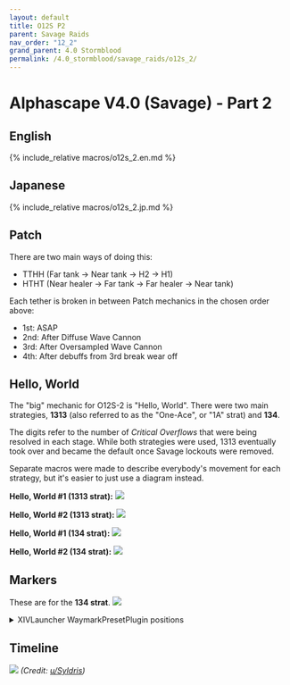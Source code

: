 ```yaml
---
layout: default
title: O12S P2
parent: Savage Raids
nav_order: "12_2"
grand_parent: 4.0 Stormblood
permalink: /4.0_stormblood/savage_raids/o12s_2/
---
```


# Alphascape V4.0 (Savage) - Part 2

## English

{% include_relative macros/o12s_2.en.md %}

## Japanese

{% include_relative macros/o12s_2.jp.md %}

## Patch

There are two main ways of doing this:
  - TTHH (Far tank → Near tank → H2 → H1)
  - HTHT (Near healer → Far tank → Far healer → Near tank)

Each tether is broken in between Patch mechanics in the chosen order above:
  - 1st: ASAP
  - 2nd: After Diffuse Wave Cannon
  - 3rd: After Oversampled Wave Cannon
  - 4th: After debuffs from 3rd break wear off

## Hello, World

The "big" mechanic for O12S-2 is "Hello, World". There were two main
strategies, **1313** (also referred to as the "One-Ace", or "1A" strat) and
**134**.

The digits refer to the number of *Critical Overflows* that were being resolved
in each stage. While both strategies were used, 1313 eventually took over and
became the default once Savage lockouts were removed.

Separate macros were made to describe everybody's movement for each strategy,
but it's easier to just use a diagram instead.

**Hello, World #1 (1313 strat):**
![]({{site.baseurl}}/images/4.0_stormblood/o12s_2/hello_world_1313_1.jpg)

**Hello, World #2 (1313 strat):**
![]({{site.baseurl}}/images/4.0_stormblood/o12s_2/hello_world_1313_2.jpg)

**Hello, World #1 (134 strat):**
![]({{site.baseurl}}/images/4.0_stormblood/o12s_2/hello_world_134_1.jpg)

**Hello, World #2 (134 strat):**
![]({{site.baseurl}}/images/4.0_stormblood/o12s_2/hello_world_134_2.jpg)

## Markers

These are for the **134 strat**.
![]({{site.baseurl}}/images/4.0_stormblood/o12s_2/markers.jpg)
<details markdown=block>
<summary>XIVLauncher WaymarkPresetPlugin positions</summary>

```json
{
  "Name":"O12S (134)",
  "MapID":594,
  "A":{"X":100.0,"Y":0.0,"Z":81.5,"ID":0,"Active":true},
  "B":{"X":117.595,"Y":0.0,"Z":94.283,"ID":1,"Active":true},
  "C":{"X":100.0,"Y":0.0,"Z":118.5,"ID":2,"Active":true},
  "D":{"X":82.405,"Y":0.0,"Z":94.283,"ID":3,"Active":true},
  "One":{"X":89.126,"Y":0.0,"Z":114.967,"ID":4,"Active":true},
  "Two":{"X":110.874,"Y":0.0,"Z":114.967,"ID":5,"Active":true},
  "Three":{"X":0.0,"Y":0.0,"Z":0.0,"ID":6,"Active":false},
  "Four":{"X":0.0,"Y":0.0,"Z":0.0,"ID":7,"Active":false}
}
```

</details>

## Timeline

![](https://i.redd.it/ygehfr3xfnp11.png)
*(Credit: [u/Syldris](https://www.reddit.com/r/ffxiv/comments/9kff83/alphascapesavage_rotation_and_timeline_images_list/))*

<script data-goatcounter="https://xivjpraids.goatcounter.com/count"
        async src="//gc.zgo.at/count.js"></script>
